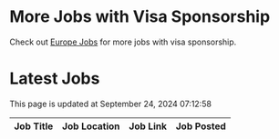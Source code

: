# More Jobs with Visa Sponsorship

Check out [Europe Jobs](https://github.com/sureshparimi/europejobs#latest-jobs) for more jobs with visa sponsorship.

# Latest Jobs

This page is updated at September 24, 2024 07:12:58

| Job Title | Job Location | Job Link | Job Posted |
| --- | --- | --- | --- |
